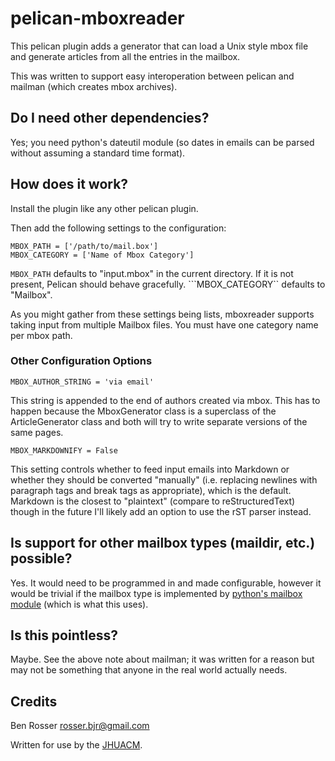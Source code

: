 # pelican-mboxreader

This pelican plugin adds a generator that can load a Unix style mbox file and
generate articles from all the entries in the mailbox.

This was written to support easy interoperation between pelican and mailman
(which creates mbox archives).

## Do I need other dependencies?

Yes; you need python's dateutil module (so dates in emails can be parsed without
assuming a standard time format).

## How does it work?

Install the plugin like any other pelican plugin.

Then add the following settings to the configuration:

```
MBOX_PATH = ['/path/to/mail.box']
MBOX_CATEGORY = ['Name of Mbox Category']
```

```MBOX_PATH``` defaults to "input.mbox" in the current directory. If it is not present,
Pelican should behave gracefully. ```MBOX_CATEGORY`` defaults to "Mailbox".

As you might gather from these settings being lists, mboxreader supports taking input
from multiple Mailbox files. You must have one category name per mbox path.

### Other Configuration Options

```
MBOX_AUTHOR_STRING = 'via email'
```

This string is appended to the end of authors created via mbox. This has to happen because
the MboxGenerator class is a superclass of the ArticleGenerator class and both will try
to write separate versions of the same pages.

```
MBOX_MARKDOWNIFY = False
```

This setting controls whether to feed input emails into Markdown or whether they should
be converted "manually" (i.e. replacing newlines with paragraph tags and break tags as
appropriate), which is the default. Markdown is the closest to "plaintext" (compare to
reStructuredText) though in the future I'll likely add an option to use the rST parser
instead.

## Is support for other mailbox types (maildir, etc.) possible?

Yes. It would need to be programmed in and made configurable, however it would
be trivial if the mailbox type is implemented by [python's mailbox module](https://docs.python.org/2/library/mailbox.html)
(which is what this uses).

## Is this pointless?

Maybe. See the above note about mailman; it was written for a reason but may not
be something that anyone in the real world actually needs.

## Credits

Ben Rosser <rosser.bjr@gmail.com>

Written for use by the [JHUACM](https://www.acm.jhu.edu/).
